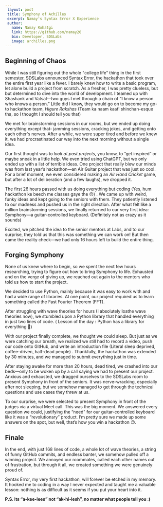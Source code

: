 ```yaml
---
 layout: post
 title: Symphony of Achilles
 excerpt: Namay's Syntax Error X Experience
 author:
   name: Namay Rohatgi
   link: https://github.com/namay26
   bio: Developer, SDSLabs
   image: archilles.png
---
```



## Beginning of Chaos

While I was still figuring out the whole "college life" thing in the first semester, SDSLabs announced Syntax Error, the hackathon that took over the entire first year like a fever. I barely knew how to write a basic program, let alone build a project from scratch. As a fresher, I was pretty clueless, but but determined to dive into the world of development. I teamed up with Shashank and Vatsal—two guys I met through a chain of “I know a person who knows a person.” Little did I know, they would go on to become my go-to hackathon team, *Higure Rakshas* (Team ka naam kaafi shinchan-esque tha, so I thought I should tell you that)

We met for brainstorming sessions in our rooms, but we ended up doing everything except that- jamming sessions, cracking jokes, and getting onto each other's nerves. After a while, we were super tired and before we knew it, we had procrastinated our way into the next morning without a single idea.

Our first thought was to *look at past projects*, you know, to “get inspired” or maybe sneak in a little help. We even tried using ChatGPT, but we only ended up with a list of terrible ideas. One project that really blew our minds was from last year’s hackathon—an Air Guitar project that was just so cool. For a brief moment, we even considered making an *Air Hand Cricket* game, but after a lot of deliberation (and a few laughs), we dropped it.

The first 26 hours passed with us doing everything but coding (Yes, hum hackathon ke beech me classes gaye the 🙃) . We came up with weird, funky ideas and kept going to the seniors with them. They patiently listened to our madness and pushed us in the right direction. After what felt like a million brainstorming sessions, we finally returned to our very first idea: Symphony—a guitar-controlled keyboard. (Definitely not as crazy as it sounds)

Excited, we pitched the idea to the senior mentors at Labs, and to our surprise, they told us that this was something we can work on! But then came the reality check—we had only 16 hours left to build the entire thing.

## Forging Symphony

None of us knew where to begin, so we spent the next few hours researching, trying to figure out how to bring Symphony to life. Exhausted and on the verge of giving up, we reached out again to the mentors who told us how to start the project.

We decided to use Python, mainly because it was easy to work with and had a wide range of libraries. At one point, our project required us to learn something called the Fast Fourier Theorem (FFT).

After struggling with wave theories for hours (I absolutely loathe wave theories now), we stumbled upon a Python library that handled everything in just two lines of code. ( Lesson of the day : Python has a library for everything 🙂)

With our project finally complete, we thought we could sleep. But just as we were catching our breath, we realized we still had to record a video, push our code onto GitHub, and write an introduction file (Literal sleep deprived, coffee-driven, half-dead people) . Thankfully, the hackathon was extended by 30 minutes, and we managed to submit everything just in time.

After staying awake for more than 20 hours, dead tired, we crashed into our beds—only to be woken up by a call saying we had to present our project. Anxious and exhausted, we dragged ourselves to the SDSLabs room to present Symphony in front of the seniors. It was nerve-wracking, especially after not sleeping, but we somehow managed to get through the technical questions and use cases they threw at us.

To our surprise, we were selected to present Symphony in front of the judges via a virtual Meet call. This was the big moment. We answered every question we could, justifying the “need” for our guitar-controlled keyboard like it was a “revolutionary” product. I’m pretty sure we made up some answers on the spot, but well, that’s how you win a hackathon 😉.

## Finale

In the end, with just 168 lines of code, a whole lot of wave theories, a string of funny GitHub commits, and endless banter, we somehow pulled off a winning project. We annoyed our roommates, called each other names out of frustration, but through it all, we created something we were genuinely proud of.

Syntax Error, my very first hackathon, will forever be etched in my memory. It hooked me to coding in a way I never expected and taught me a valuable lesson: nothing is as difficult as it seems if you put your heart into it.

**P.S. Its “a-kee-lees” not “ak-hi-lesh”, no matter what people tell you :)**

